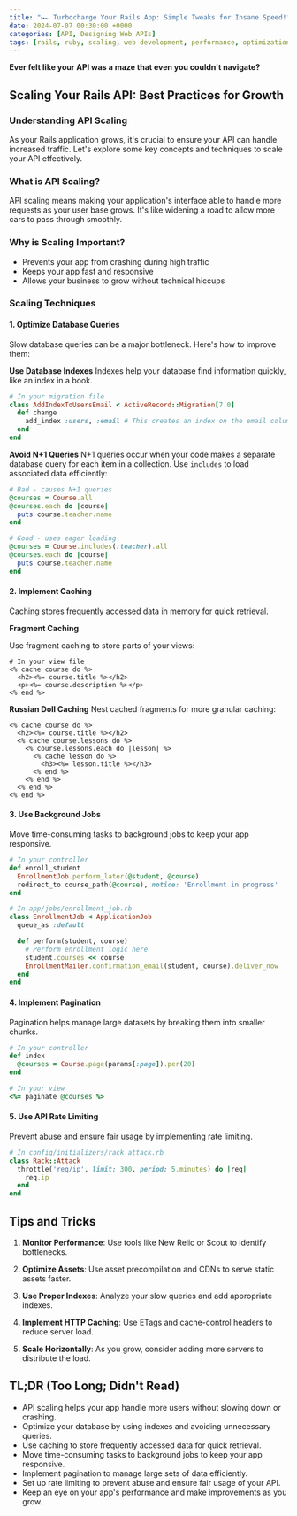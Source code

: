 ```yaml
---
title: "🏎️ Turbocharge Your Rails App: Simple Tweaks for Insane Speed!"
date: 2024-07-07 00:30:00 +0000
categories: [API, Designing Web APIs]
tags: [rails, ruby, scaling, web development, performance, optimization, api, database, caching, background jobs, pagination, rate limiting, programming, coding, ruby on rails, backend, server side, web app, dev tips, coding life, learn to code, tech tips, webdev, coding bootcamp, developer life, software engineering, app development, coding tips, tech, engineering life]
---
```


**Ever felt like your API was a maze that even you couldn't navigate?**

## Scaling Your Rails API: Best Practices for Growth

### Understanding API Scaling

As your Rails application grows, it's crucial to ensure your API can handle increased traffic. Let's explore some key concepts and techniques to scale your API effectively.

### What is API Scaling?

API scaling means making your application's interface able to handle more requests as your user base grows. It's like widening a road to allow more cars to pass through smoothly.

### Why is Scaling Important?

- Prevents your app from crashing during high traffic
- Keeps your app fast and responsive
- Allows your business to grow without technical hiccups

### Scaling Techniques

#### 1. Optimize Database Queries

Slow database queries can be a major bottleneck. Here's how to improve them:

**Use Database Indexes**
Indexes help your database find information quickly, like an index in a book.

```rb
# In your migration file
class AddIndexToUsersEmail < ActiveRecord::Migration[7.0]
  def change
    add_index :users, :email # This creates an index on the email column
  end
end
```

**Avoid N+1 Queries**
N+1 queries occur when your code makes a separate database query for each item in a collection. Use `includes` to load associated data efficiently:

```rb
# Bad - causes N+1 queries
@courses = Course.all
@courses.each do |course|
  puts course.teacher.name
end

# Good - uses eager loading
@courses = Course.includes(:teacher).all
@courses.each do |course|
  puts course.teacher.name
end
```

#### 2. Implement Caching

Caching stores frequently accessed data in memory for quick retrieval.

**Fragment Caching**

Use fragment caching to store parts of your views:
```erb
# In your view file
<% cache course do %>
  <h2><%= course.title %></h2>
  <p><%= course.description %></p>
<% end %>
```

**Russian Doll Caching**
Nest cached fragments for more granular caching:

```erb
<% cache course do %>
  <h2><%= course.title %></h2>
  <% cache course.lessons do %>
    <% course.lessons.each do |lesson| %>
      <% cache lesson do %>
        <h3><%= lesson.title %></h3>
      <% end %>
    <% end %>
  <% end %>
<% end %>
```

#### 3. Use Background Jobs

Move time-consuming tasks to background jobs to keep your app responsive.
```rb
# In your controller
def enroll_student
  EnrollmentJob.perform_later(@student, @course)
  redirect_to course_path(@course), notice: 'Enrollment in progress'
end

# In app/jobs/enrollment_job.rb
class EnrollmentJob < ApplicationJob
  queue_as :default

  def perform(student, course)
    # Perform enrollment logic here
    student.courses << course
    EnrollmentMailer.confirmation_email(student, course).deliver_now
  end
end
```

#### 4. Implement Pagination
Pagination helps manage large datasets by breaking them into smaller chunks.

```rb
# In your controller
def index
  @courses = Course.page(params[:page]).per(20)
end

# In your view
<%= paginate @courses %>
```

#### 5. Use API Rate Limiting

Prevent abuse and ensure fair usage by implementing rate limiting.

```rb
# In config/initializers/rack_attack.rb
class Rack::Attack
  throttle('req/ip', limit: 300, period: 5.minutes) do |req|
    req.ip
  end
end
```

## Tips and Tricks

1. **Monitor Performance**: Use tools like New Relic or Scout to identify bottlenecks.

2. **Optimize Assets**: Use asset precompilation and CDNs to serve static assets faster.

3. **Use Proper Indexes**: Analyze your slow queries and add appropriate indexes.

4. **Implement HTTP Caching**: Use ETags and cache-control headers to reduce server load.

5. **Scale Horizontally**: As you grow, consider adding more servers to distribute the load.

## TL;DR (Too Long; Didn't Read)

- API scaling helps your app handle more users without slowing down or crashing.
- Optimize your database by using indexes and avoiding unnecessary queries.
- Use caching to store frequently accessed data for quick retrieval.
- Move time-consuming tasks to background jobs to keep your app responsive.
- Implement pagination to manage large sets of data efficiently.
- Set up rate limiting to prevent abuse and ensure fair usage of your API.
- Keep an eye on your app's performance and make improvements as you grow.
